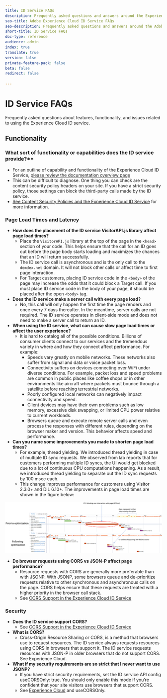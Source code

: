 ```yaml
---
title: ID Service FAQs
description: Frequently asked questions and answers around the Experience Cloud ID Service
seo-title: Adobe Experience Cloud ID Service FAQs
seo-description: Frequently asked questions and answers around the Adobe Experience Cloud ID Service
short-title: ID Service FAQs
doc-type: reference
audience: admin
index: true
translate: true
version: false
private-feature-pack: false
beta: false
redirect: false

---
```


<!--Meta Data Values

**Required Meta for search optimization and page data**

title: free text string

description: free text string

seo-title: free text string

seo-description: free text string

**Optional Meta for extended capabilities**

audience:
all (default), admin, developer, end-user
 
index: true (default), false
 
translate:
true (default), false
 
doc-type:
reference (default), tutorials

version:
false (default), Classic, Standard, 6.5, 6.4, 6.3, 6.2
 
private-feature-pack:
false (default), true
 
beta:
false (default), true
 
redirect:
false (default), pathname
-->

# ID Service FAQs

Frequently asked questions about features, functionality, and issues related to using the Experience Cloud ID service.

## Functionality

### What sort of functionality or capabilities does the ID service provide?**
+ For an outline of capability and functionality of the Experience Cloud ID Service, [please review the documentation overview page](../overview.md) 
+ This can be difficult to diagnose. One thing you can check are the content security policy headers on your site. If you have a strict security policy, those settings can block the third-party calls made by the ID service. 
+ [See Content Security Policies and the Experience Cloud ID Service](../reference/reference-analytics/reference-analytics-cname.md) for more information.

### Page Load Times and Latency
+ **How does the placement of the ID service VisitorAPI.js library affect page load times?**
    + Place the `VisitorAPI.js` library at the top of the page in the `<head>` section of your code. This helps ensure that the call for an ID goes out before the page body starts loading and maximizes the chances that an ID will return successfully.
    + The ID service call is asynchronous and is the only call to the `demdex.net` domain. It will not block other calls or affect time to first page interaction.
    + For Target customers, placing ID service code in the `<body>` of the page may increase the odds that it could block a Target call. If you must place ID service code in the body of your page, it should be placed after the open `<body>` tag.
+ **Does the ID service make a server call with every page load?**
    + No, this call will only happen the first time the page renders and once every 7 days thereafter. In the meantime, server calls are not required. The ID service operates in client-side mode and does not need to make a server call to return an ID.
+ **When using the ID service, what can cause slow page load times or affect the user experience?**
    + It is hard to catalog all of the possible conditions. Billions of consumer clients connect to our services and the tremendous variety in where and how they connect affect performance. For example:
        + Speeds vary greatly on mobile networks. These networks also suffer from signal and data or voice packet loss.
        + Connectivity suffers on devices connecting over WiFi under diverse conditions. For example, packet loss and speed problems are common in public places like coffee shops or in other environments like aircraft where packets must bounce through a satellite before reaching terrestrial networks.
        + Poorly configured local networks can negatively impact connectivity and speed.
        + Client devices may have their own problems such as low memory, excessive disk swapping, or limited CPU power relative to current workloads.
        + Browsers queue and execute remote server calls and even process the responses with different rules, depending on the browser maker and version. This behavior affects speed and performance.
+ **Can you name some improvements you made to shorten page load times?**
    + For example, thread yielding. We introduced thread yielding in case of multiple ID sync requests. We observed from lab reports that for customers performing multiple ID syncs, the UI would get blocked due to a lot of continuous CPU computations happening. As a result, we introduced thread yielding to separate out the ID sync requests by 100 msec each.
    + This change improves performance for customers using Visitor 2.3.0+ and DIL 6.10+. The improvements in page load times are shown in the figure below:

![Sync Improvements](../assets/id_sync_improvements_copy.png)
+ **Do browser requests using CORS vs JSON-P affect page performance?**
    + Resource requests with CORS are generally more preferable than with JSONP. With JSONP, some browsers queue and de-prioritize requests relative to other synchronous and asynchronous calls on the page. CORS helps ensure that these requests are treated with a higher priority in the browser call stack.
    + See [CORS Support in the Experience Cloud ID Service](../reference/reference-cors.md)
    
### Security
+ **Does the ID service support CORS?**
    + See [CORS Support in the Experience Cloud ID Service](../reference/reference-cors.md)
+ **What is CORS?**
    + Cross-Origin Resource Sharing or CORS, is a method that browsers use to request resources. The ID service always requests resources using CORS in browsers that support it. The ID service requests resources with JSON-P in older browsers that do not support CORS. See Experience Cloud.
+ **What if my security requirements are so strict that I never want to use JSONP?**
    + If you have strict security requirements, set the ID service API config useCORSOnly: true. You should only enable this mode if you’re confident that your site visitors use browsers that support CORS.
    + See [Experience Cloud](../reference/reference-cors.md) and useCORSOnly.
